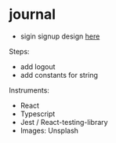 # journal

- sigin signup design [here](https://dribbble.com/shots/16705889-Login-Sign-up-AW-Universal-Page)

Steps:

- add logout
- add constants for string

Instruments:

- React
- Typescript
- Jest / React-testing-library
- Images: Unsplash
